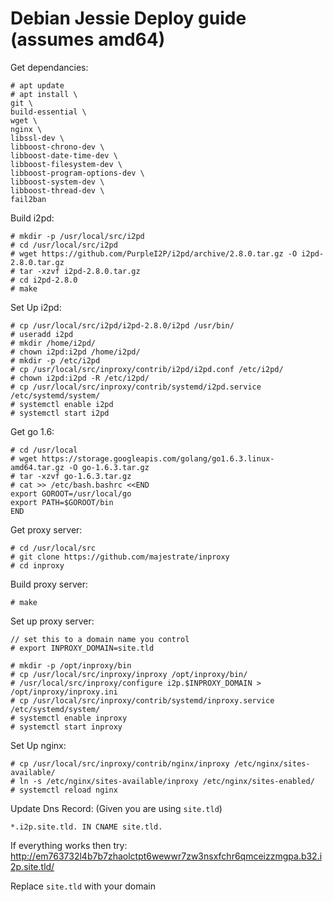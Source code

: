 
# Debian Jessie Deploy guide (assumes amd64)

Get dependancies:

    # apt update
    # apt install \
    git \
    build-essential \
    wget \
    nginx \
    libssl-dev \
    libboost-chrono-dev \
    libboost-date-time-dev \
    libboost-filesystem-dev \
    libboost-program-options-dev \
    libboost-system-dev \
    libboost-thread-dev \
    fail2ban

Build i2pd:

    # mkdir -p /usr/local/src/i2pd
    # cd /usr/local/src/i2pd
    # wget https://github.com/PurpleI2P/i2pd/archive/2.8.0.tar.gz -O i2pd-2.8.0.tar.gz
    # tar -xzvf i2pd-2.8.0.tar.gz
    # cd i2pd-2.8.0
    # make 

Set Up i2pd:

    # cp /usr/local/src/i2pd/i2pd-2.8.0/i2pd /usr/bin/
    # useradd i2pd
    # mkdir /home/i2pd/
    # chown i2pd:i2pd /home/i2pd/
    # mkdir -p /etc/i2pd
    # cp /usr/local/src/inproxy/contrib/i2pd/i2pd.conf /etc/i2pd/
    # chown i2pd:i2pd -R /etc/i2pd/
    # cp /usr/local/src/inproxy/contrib/systemd/i2pd.service /etc/systemd/system/
    # systemctl enable i2pd
    # systemctl start i2pd

Get go 1.6:

    # cd /usr/local
    # wget https://storage.googleapis.com/golang/go1.6.3.linux-amd64.tar.gz -O go-1.6.3.tar.gz
    # tar -xzvf go-1.6.3.tar.gz
    # cat >> /etc/bash.bashrc <<END
    export GOROOT=/usr/local/go
    export PATH=$GOROOT/bin
    END

Get proxy server:

    # cd /usr/local/src
    # git clone https://github.com/majestrate/inproxy
    # cd inproxy

Build proxy server:

    # make

Set up proxy server:

    // set this to a domain name you control
    # export INPROXY_DOMAIN=site.tld
    
    # mkdir -p /opt/inproxy/bin
    # cp /usr/local/src/inproxy/inproxy /opt/inproxy/bin/
    # /usr/local/src/inproxy/configure i2p.$INPROXY_DOMAIN > /opt/inproxy/inproxy.ini
    # cp /usr/local/src/inproxy/contrib/systemd/inproxy.service /etc/systemd/system/
    # systemctl enable inproxy
    # systemctl start inproxy


Set Up nginx:
    
    # cp /usr/local/src/inproxy/contrib/nginx/inproxy /etc/nginx/sites-available/
    # ln -s /etc/nginx/sites-available/inproxy /etc/nginx/sites-enabled/
    # systemctl reload nginx

Update Dns Record: (Given you are using `site.tld`)

    *.i2p.site.tld. IN CNAME site.tld.


If everything works then try: http://em763732l4b7b7zhaolctpt6wewwr7zw3nsxfchr6qmceizzmgpa.b32.i2p.site.tld/

Replace `site.tld` with your domain
